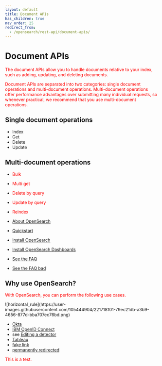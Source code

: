 ```yaml
---
layout: default
title: Document APIs
has_children: true
nav_order: 25
redirect_from:
  - /opensearch/rest-api/document-apis/
---
```


# Document APIs

The document APIs allow you to handle documents relative to your index, such as adding, updating, and deleting documents.

Document APIs are separated into two categories: single document operations and multi-document operations. Multi-document operations offer performance advantages over submitting many individual requests, so whenever practical, we recommend that you use multi-document operations.

## Single document operations

- Index
- Get
- Delete
- Update

## Multi-document operations

- Bulk
- Multi get
- Delete by query
- Update by query
- Reindex


- [About OpenSearch]({{site.url}}{{site.baseurl}}/opensearch/)
- [Quickstart]({{site.url}}{{site.baseurl}}/quickstart/)
- [Install OpenSearch]({{site.url}}{{site.baseurl}}/opensearch/install/)
- [Install OpenSearch Dashboards]({{site.url}}{{site.baseurl}}/dashboards/install/)
- [See the FAQ](https://opensearch.org/faq)
- [See the FAQ bad](https://opensearch.org/faqs)

## Why use OpenSearch?
<style>p{color:red;}</style>
<p>With OpenSearch, you can perform the following use cases.</p>
![horizontal_rule](https://user-images.githubusercontent.com/105444904/221718101-79ec21db-a3b9-4656-877d-bba707ec76bd.png)

- [Okta](https://developer.okta.com/docs/api/resources/oidc#well-knownopenid-configuration)
- [IBM OpenID Connect](https://www.ibm.com/support/knowledgecenter/en/SSEQTP_8.5.5/com.ibm.websphere.wlp.doc/ae/rwlp_oidc_endpoint_urls.html)
- see [Editing a detector]({{site.url}}{{site.baseurl}}/security-analytics/usage/detectors/#editing-a-detector)
- [Tableau](https://github.com/opensearch-project/sql/blob/main/bi-connectors/TableauConnector/README.md)
- [fake link](http://example.example.example.com)
- [permanently redirected](https://curl.haxx.se/)


This is a test.